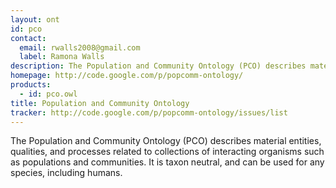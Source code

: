 ```yaml
---
layout: ont
id: pco
contact: 
  email: rwalls2008@gmail.com
  label: Ramona Walls
description: The Population and Community Ontology (PCO) describes material entities, qualities, and processes related to collections of interacting organisms such as populations and communities. It is taxon neutral, and can be used for any species, including humans.
homepage: http://code.google.com/p/popcomm-ontology/
products: 
  - id: pco.owl
title: Population and Community Ontology
tracker: http://code.google.com/p/popcomm-ontology/issues/list
---
```


The Population and Community Ontology (PCO) describes material entities, qualities, and processes related to collections of interacting organisms such as populations and communities. It is taxon neutral, and can be used for any species, including humans.